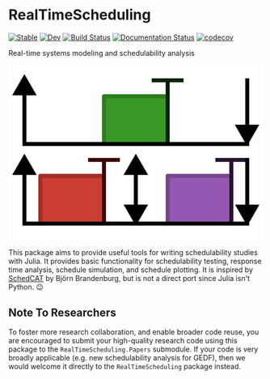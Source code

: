 # RealTimeScheduling

[![Stable](https://img.shields.io/badge/docs-stable-blue.svg)](https://Ratfink.github.io/RealTimeScheduling.jl/stable/)
[![Dev](https://img.shields.io/badge/docs-dev-blue.svg)](https://Ratfink.github.io/RealTimeScheduling.jl/dev/)
[![Build Status](https://github.com/Ratfink/RealTimeScheduling.jl/actions/workflows/CI.yml/badge.svg?branch=main)](https://github.com/Ratfink/RealTimeScheduling.jl/actions/workflows/CI.yml?query=branch%3Amain)
[![Documentation Status](https://github.com/Ratfink/RealTimeScheduling.jl/workflows/Documentation/badge.svg)](https://github.com/Ratfink/RealTimeScheduling.jl/actions?query=workflow%3ADocumentation)
[![codecov](https://codecov.io/gh/Ratfink/RealTimeScheduling.jl/branch/main/graph/badge.svg?token=R9W8FRV8P4)](https://codecov.io/gh/Ratfink/RealTimeScheduling.jl)

Real-time systems modeling and schedulability analysis

![Logo](docs/src/assets/logo.svg)

This package aims to provide useful tools for writing schedulability studies
with Julia.  It provides basic functionality for schedulability testing,
response time analysis, schedule simulation, and schedule plotting.
It is inspired by [SchedCAT](https://github.com/brandenburg/schedcat) by Björn
Brandenburg, but is not a direct port since Julia isn't Python. 😉

## Note To Researchers

To foster more research collaboration, and enable broader code reuse, you are
encouraged to submit your high-quality research code using this package to the
`RealTimeScheduling.Papers` submodule.  If your code is very broadly
applicable (e.g. new schedulability analysis for GEDF), then we would welcome
it directly to the `RealTimeScheduling` package instead.
